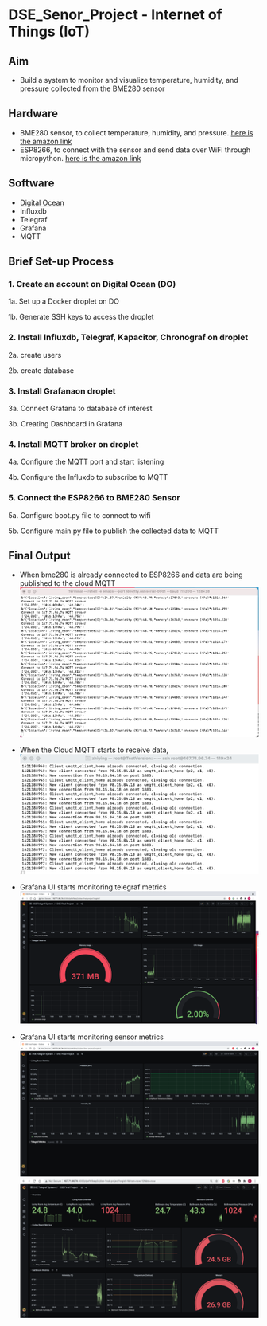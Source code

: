 # DSE_Senor_Project - Internet of Things (IoT)


 
## Aim
- Build a system to monitor and visualize temperature, humidity, and pressure collected from the BME280 sensor

## Hardware
- BME280 sensor, to collect temperature, humidity, and pressure. [here is the amazon link](https://www.amazon.com/gp/product/B07P4CWGGK/ref=ox_sc_saved_title_2?smid=AA80HCB088OD&psc=1)
- ESP8266, to connect with the sensor and send data over WiFi through micropython. [here is the amazon link](https://www.amazon.com/gp/product/B07PR9T5R5/ref=ox_sc_saved_title_4?smid=A2K4DGCC72N9AG&psc=1)



## Software
- [Digital Ocean](https://cloud.digitalocean.com/)
- Influxdb
- Telegraf
- Grafana
- MQTT

## Brief Set-up Process

### 1. Create an account on Digital Ocean (DO)

  1a. Set up a Docker droplet on DO
  
  1b. Generate SSH keys to access the droplet
  
### 2. Install Influxdb, Telegraf, Kapacitor, Chronograf on droplet

  2a. create users
  
  2b. create database
  
### 3. Install Grafanaon droplet

  3a. Connect Grafana to database of interest
  
  3b. Creating Dashboard in Grafana
  
### 4. Install MQTT broker on droplet

  4a. Configure the MQTT port and start listening
  
  4b. Configure the Influxdb to subscribe to MQTT
  
### 5. Connect the ESP8266 to BME280 Sensor
  5a. Configure boot.py file to connect to wifi
  
  5b. Configure main.py file to publish the collected data to MQTT
  
  
## Final Output
- When bme280 is already connected to ESP8266 and data are being published to the cloud MQTT ![](image/locally%20publishing%20data%20to%20Cloud%20MQTT%20Broker.png)

- When the Cloud MQTT starts to receive data,![](image/Cloud%20MQTT%20Receiving%20Data.png)

- Grafana UI starts monitoring telegraf metrics![](image/grafana%20monitoring%20telegraf%20metrics.jpg)

- Grafana UI starts monitoring sensor metrics 
  ![](image/grafana%20monitoring%20sensor%20metrics.jpg)
  ![](image/final%20dashboard.png)
